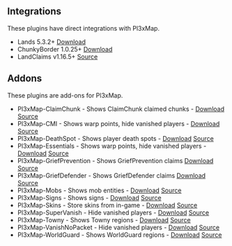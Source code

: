 ## Integrations

These plugins have direct integrations with Pl3xMap.

* Lands 5.3.2+ [Download](https://www.spigotmc.org/resources/lands.53313/)
* ChunkyBorder 1.0.25+ [Download](https://www.spigotmc.org/resources/chunkyborder.84278/)
* LandClaims v1.16.5+ [Source](https://github.com/pl3xgaming/LandClaims/)

## Addons

These plugins are add-ons for Pl3xMap.

* Pl3xMap-ClaimChunk - Shows ClaimChunk claimed chunks - [Download](https://ci.pl3x.net/view/Pl3xMap/job/Pl3xMap-ClaimChunk) [Source](https://github.com/pl3xgaming/Pl3xMap-ClaimChunk)
* Pl3xMap-CMI - Shows warp points, hide vanished players - [Download](https://github.com/DoctaEnkoda/Pl3xMap-CMI/actions) [Source](https://github.com/DoctaEnkoda/Pl3xMap-CMI)
* Pl3xMap-DeathSpot - Shows player death spots - [Download](https://ci.pl3x.net/view/Pl3xMap/job/Pl3xMap-DeathSpot) [Source](https://github.com/pl3xgaming/Pl3xMap-DeathSpot)
* Pl3xMap-Essentials - Shows warp points, hide vanished players - [Download](https://ci.pl3x.net/view/Pl3xMap/job/Pl3xMap-Essentials) [Source](https://github.com/pl3xgaming/Pl3xMap-Essentials)
* Pl3xMap-GriefPrevention - Shows GriefPrevention claims [Download](https://ci.pl3x.net/view/Pl3xMap/job/Pl3xMap-GriefPrevention) [Source](https://github.com/pl3xgaming/Pl3xMap-GriefPrevention)
* Pl3xMap-GriefDefender - Shows GriefDefender claims [Download](https://github.com/TreasureIslandMC/Pl3xMap-GriefDefender/releases/) [Source](https://github.com/TreasureIslandMC/Pl3xMap-GriefDefender)
* Pl3xMap-Mobs - Shows mob entities - [Download](https://ci.pl3x.net/view/Pl3xMap/job/Pl3xMap-Mobs) [Source](https://github.com/pl3xgaming/Pl3xMap-Mobs)
* Pl3xMap-Signs - Shows signs - [Download](https://ci.pl3x.net/view/Pl3xMap/job/Pl3xMap-Signs) [Source](https://github.com/pl3xgaming/Pl3xMap-Signs)
* Pl3xMap-Skins - Store skins from in-game - [Download](https://ci.pl3x.net/view/Pl3xMap/job/Pl3xMap-Skins) [Source](https://github.com/pl3xgaming/Pl3xMap-Skins)
* Pl3xMap-SuperVanish - Hide vanished players - [Download](https://ci.notom3ga.me/job/Pl3xMap-SuperVanish) [Source](https://github.com/notOM3GA/Pl3xMap-SuperVanish)
* Pl3xMap-Towny - Shows Towny regions - [Download](https://github.com/silverwolfg11/Pl3xMap-Towny/releases) [Source](https://github.com/silverwolfg11/Pl3xMap-Towny)
* Pl3xMap-VanishNoPacket - Hide vanished players - [Download](https://ci.notom3ga.me/job/Pl3xMap-VanishNoPacket) [Source](https://github.com/notOM3GA/Pl3xMap-VanishNoPacket)
* Pl3xMap-WorldGuard - Shows WorldGuard regions - [Download](https://ci.pl3x.net/view/Pl3xMap/job/Pl3xMap-WorldGuard) [Source](https://github.com/pl3xgaming/Pl3xMap-WorldGuard)
